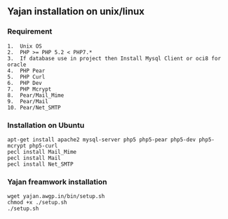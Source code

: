 ## Yajan installation on unix/linux
### Requirement
    1.	Unix OS
    2.	PHP >= PHP 5.2 < PHP7.*
    3.	If database use in project then Install Mysql Client or oci8 for oracle
    4.	PHP Pear
    5.	PHP Curl
    6.	PHP Dev
    7.	PHP Mcrypt
    8.	Pear/Mail_Mime
    9.	Pear/Mail
    10.	Pear/Net_SMTP

### Installation on Ubuntu
    apt-get install apache2 mysql-server php5 php5-pear php5-dev php5-mcrypt php5-curl
    pecl install Mail_Mime
    pecl install Mail
    pecl install Net_SMTP

### Yajan freamwork installation
    wget yajan.awgp.in/bin/setup.sh
    chmod +x ./setup.sh
    ./setup.sh
